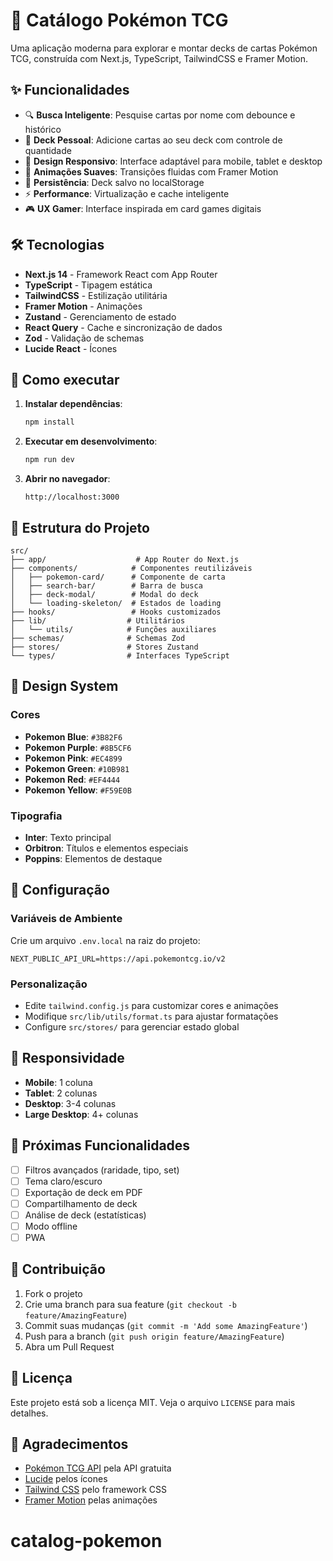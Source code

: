 # 🎴 Catálogo Pokémon TCG

Uma aplicação moderna para explorar e montar decks de cartas Pokémon TCG, construída com Next.js, TypeScript, TailwindCSS e Framer Motion.

## ✨ Funcionalidades

- 🔍 **Busca Inteligente**: Pesquise cartas por nome com debounce e histórico
- 🎯 **Deck Pessoal**: Adicione cartas ao seu deck com controle de quantidade
- 📱 **Design Responsivo**: Interface adaptável para mobile, tablet e desktop
- 🎨 **Animações Suaves**: Transições fluidas com Framer Motion
- 💾 **Persistência**: Deck salvo no localStorage
- ⚡ **Performance**: Virtualização e cache inteligente
- 🎮 **UX Gamer**: Interface inspirada em card games digitais

## 🛠️ Tecnologias

- **Next.js 14** - Framework React com App Router
- **TypeScript** - Tipagem estática
- **TailwindCSS** - Estilização utilitária
- **Framer Motion** - Animações
- **Zustand** - Gerenciamento de estado
- **React Query** - Cache e sincronização de dados
- **Zod** - Validação de schemas
- **Lucide React** - Ícones

## 🚀 Como executar

1. **Instalar dependências**:
   ```bash
   npm install
   ```

2. **Executar em desenvolvimento**:
   ```bash
   npm run dev
   ```

3. **Abrir no navegador**:
   ```
   http://localhost:3000
   ```

## 📁 Estrutura do Projeto

```
src/
├── app/                    # App Router do Next.js
├── components/            # Componentes reutilizáveis
│   ├── pokemon-card/      # Componente de carta
│   ├── search-bar/        # Barra de busca
│   ├── deck-modal/        # Modal do deck
│   └── loading-skeleton/  # Estados de loading
├── hooks/                 # Hooks customizados
├── lib/                  # Utilitários
│   └── utils/            # Funções auxiliares
├── schemas/              # Schemas Zod
├── stores/               # Stores Zustand
└── types/                # Interfaces TypeScript
```

## 🎨 Design System

### Cores
- **Pokemon Blue**: `#3B82F6`
- **Pokemon Purple**: `#8B5CF6`
- **Pokemon Pink**: `#EC4899`
- **Pokemon Green**: `#10B981`
- **Pokemon Red**: `#EF4444`
- **Pokemon Yellow**: `#F59E0B`

### Tipografia
- **Inter**: Texto principal
- **Orbitron**: Títulos e elementos especiais
- **Poppins**: Elementos de destaque

## 🔧 Configuração

### Variáveis de Ambiente
Crie um arquivo `.env.local` na raiz do projeto:

```env
NEXT_PUBLIC_API_URL=https://api.pokemontcg.io/v2
```

### Personalização
- Edite `tailwind.config.js` para customizar cores e animações
- Modifique `src/lib/utils/format.ts` para ajustar formatações
- Configure `src/stores/` para gerenciar estado global

## 📱 Responsividade

- **Mobile**: 1 coluna
- **Tablet**: 2 colunas
- **Desktop**: 3-4 colunas
- **Large Desktop**: 4+ colunas

## 🎯 Próximas Funcionalidades

- [ ] Filtros avançados (raridade, tipo, set)
- [ ] Tema claro/escuro
- [ ] Exportação de deck em PDF
- [ ] Compartilhamento de deck
- [ ] Análise de deck (estatísticas)
- [ ] Modo offline
- [ ] PWA

## 🤝 Contribuição

1. Fork o projeto
2. Crie uma branch para sua feature (`git checkout -b feature/AmazingFeature`)
3. Commit suas mudanças (`git commit -m 'Add some AmazingFeature'`)
4. Push para a branch (`git push origin feature/AmazingFeature`)
5. Abra um Pull Request

## 📄 Licença

Este projeto está sob a licença MIT. Veja o arquivo `LICENSE` para mais detalhes.

## 🙏 Agradecimentos

- [Pokémon TCG API](https://pokemontcg.io/) pela API gratuita
- [Lucide](https://lucide.dev/) pelos ícones
- [Tailwind CSS](https://tailwindcss.com/) pelo framework CSS
- [Framer Motion](https://www.framer.com/motion/) pelas animações
# catalog-pokemon
